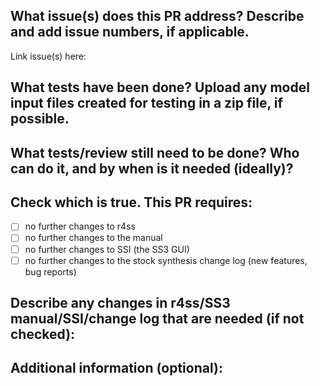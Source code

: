 
## What issue(s) does this PR address? Describe and add issue numbers, if applicable.

Link issue(s) here: 

## What tests have been done? Upload any model input files created for testing in a zip file, if possible.

## What tests/review still need to be done? Who can do it, and by when is it needed (ideally)?

## Check which is true. This PR requires:

- [ ] no further changes to r4ss
- [ ] no further changes to the manual
- [ ] no further changes to SSI (the SS3 GUI)
- [ ] no further changes to the stock synthesis change log (new features, bug reports)

## Describe any changes in r4ss/SS3 manual/SSI/change log that are needed (if not checked):

## Additional information (optional):
